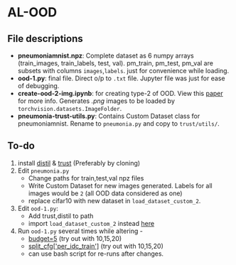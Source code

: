 # AL-OOD

## File descriptions
- **pneumoniamnist.npz**: Complete dataset as 6 numpy arrays (train_images, train_labels, test, val). pm_train, pm_test, pm_val are subsets with columns `images`,`labels`. just for convenience while loading.  
- **ood-1.py**: final file. Direct o/p to `.txt` file. Jupyter file was just for ease of debugging.
- **create-ood-2-img.ipynb**: for creating type-2 of OOD. View this [paper](https://arxiv.org/pdf/2007.04250.pdf) for more info. Generates *.png* images to be loaded by `torchvision.datasets.ImageFolder`.   
- **pneumonia-trust-utils.py**: Contains Custom Dataset class for pneumoniamnist. Rename to `pneumonia.py` and copy to `trust/utils/`.

## To-do
1. install [distil](https://github.com/decile-team/distil/) & [trust](https://github.com/decile-team/trust) (Preferably by cloning)
2. Edit `pneumonia.py`
    - Change paths for train,test,val npz files
    - Write Custom Dataset for new images generated. Labels for all images would be `2` (all OOD data considered as one)  
    - replace cifar10 with new dataset in `load_dataset_custom_2`.  
3. Edit `ood-1.py`:
    -  Add trust,distil to path
    -  import `load_dataset_custom_2` instead [here](https://github.com/akshitt/AL-OOD/blob/e5d3e220a7c711f3e1272e0f2e11a99415f578d8/ood-1.py#L25)
4. Run `ood-1.py` several times while altering -
    - [budget=5](https://github.com/akshitt/AL-OOD/blob/e5d3e220a7c711f3e1272e0f2e11a99415f578d8/ood-1.py#L69) (try out with 10,15,20)
    - [split_cfg['per_idc_train']](https://github.com/akshitt/AL-OOD/blob/e5d3e220a7c711f3e1272e0f2e11a99415f578d8/ood-1.py#L72) (try out with 10,15,20)
    - can use bash script for re-runs after changes.
